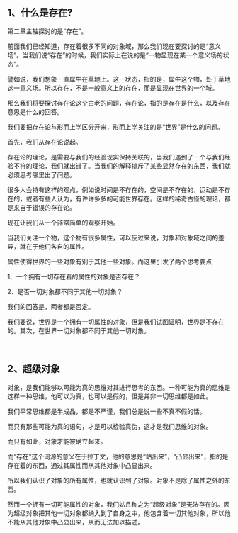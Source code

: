<h2>1、什么是存在?</h2><p data-pid="WdgTXwsG">第二章主轴探讨的是“存在”。</p><p data-pid="c89LfcVl">前面我们已经知道，存在着很多不同的对象域，那么我们现在要探讨的是“意义场”。当我们说“存在”的时候，我们实际上在说的是“一物显现在某一个意义场的状态”。</p><p data-pid="QmAlWs3Z">譬如说，我们想象一直犀牛在草地上。这一状态，指的是，犀牛这个物，处于草地这一意义场。所以存在，不是一般意义上的存在，而是显现在世界的一个域。</p><p data-pid="4wg3ZVkL">那么我们将要探讨存在论这个古老的问题，存在论，指的是存在是什么，以及存在意思是什么的回答。</p><p data-pid="agZ5DvUJ">我们要把存在论与形而上学区分开来，形而上学关注的是“世界”是什么的问题。</p><p data-pid="Ze9LlVwq">首先，我们从存在论说起。</p><p data-pid="rtz4X4vr">存在论的理论，是需要与我们的经验现实保持关联的，当我们遇到了一个与我们经验不符的理论，我们就出错了。当我们的解释排斥了某些显然存在的东西，我们就必须思考哪里出了问题。</p><p data-pid="xXLHwA1q">很多人会持有这样的观点，例如说时间是不存在的，空间是不存在的，运动是不存在的，或者有些人认为，有许许多多的可能世界存在。这样的稀奇古怪的理论，都是来自于错误的存在论。</p><p data-pid="HikC-L3k">现在让我们从一个非常简单的观察开始。</p><p data-pid="7p9Aih1N">当我们关注一个物，这个物有很多属性，可以反过来说，对象和对象域之间的差异，就在于他们各自的属性。</p><p data-pid="a9Y3VehY">属性使得世界的一些对象有别于其他一些对象。而这里引发了两个思考要点</p><p data-pid="9zdfEsID">1、一个拥有一切存在着的属性的对象是否存在？</p><p data-pid="qeJ6y9iu">2、是否一切对象都不同于其他一切对象？</p><p data-pid="NJeNn7Uw">我们的回答是，两者都是否定。</p><p data-pid="v4uJKgHE">我们要说，世界是一个拥有一切属性的对象，但是我们试图证明，世界是不存在的。其次，在世界一切对象都不同于其他一切对象。</p><p><br></p><h2>2、超级对象</h2><p data-pid="yhiG7EDw">对象，是我们能够以可能为真的思维对其进行思考的东西。一种可能为真的思维是这样一种思维，他可以为真，也可以是假的，但是并非一切思维都是如此。</p><p data-pid="qaUpme4A">我们平常思维都是半成品，都是不严谨，我们总是说一些不真不假的话。</p><p data-pid="PF0n-7ZW">而只有那些可能为真的语句，才是可以检验真伪，这才是我们思维的对象。</p><p data-pid="Ts1WBxvF">而只有如此，对象才能被确立起来。</p><p data-pid="XEEvDNmp">而“存在”这个词源的意义在于拉丁文，他的意思是“站出来”，“凸显出来”，指的是存在着的东西，通过其属性而从其他对象中凸显出来。</p><p data-pid="hghfjhbQ">所以我们认识了对象的所有属性，也就认识到了对象。对象不是除了属性之外的东西。</p><p data-pid="N_NF9AgG">然而一个拥有一切可能属性的对象，我们姑且称之为“超级对象”是无法存在的。因为超级对象把其他一切对象都纳入到了自身之中，他包含着一切其他对象，所以他不能从其他对象中凸显出来，从而无法加以描述。</p><p></p><p></p><p></p><p></p><p></p><p></p><p></p><p></p><p></p>